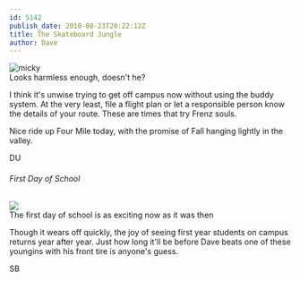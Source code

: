 ```yaml
---
id: 5142
publish_date: 2010-08-23T20:22:12Z
title: The Skateboard Jungle
author: Dave
---
```


![micky](http://www.flagstafffrenzy.org/wp-content/uploads/2010/08/board.jpg)  
Looks harmless enough, doesn't he?

I think it's unwise trying to get off campus now without using the buddy system. At the very least, file a flight plan or let a responsible person know the details of your route. These are times that try Frenz souls.

Nice ride up Four Mile today, with the promise of Fall hanging lightly in the valley.

DU

###### First Day of School

![](http://lh4.ggpht.com/_MLtKexEhbk0/Sr7W5qRXtbI/AAAAAAAAAEI/vWYpCj2Adho/s2400/steve_kate_1stday.jpeg)  
The first day of school is as exciting now as it was then

Though it wears off quickly, the joy of seeing first year students on campus returns year after year. Just how long it'll be before Dave beats one of these youngins with his front tire is anyone's guess.

SB
